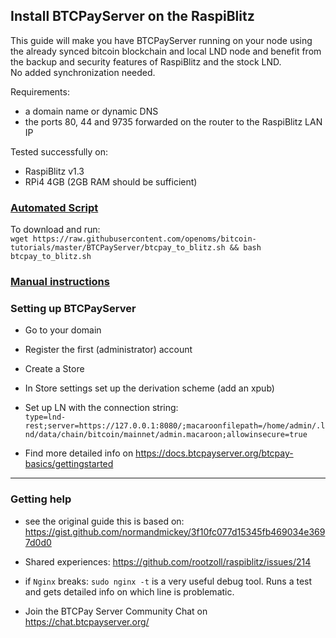 ## Install BTCPayServer on the RaspiBlitz

This guide will make you have BTCPayServer running on your node using the already synced bitcoin blockchain and local LND node and benefit from the backup and security features of RaspiBlitz and the stock LND.  
No added synchronization needed. 

Requirements:
* a domain name or dynamic DNS
* the ports 80, 44 and 9735 forwarded on the router to the RaspiBlitz LAN IP

Tested successfully on:
* RaspiBlitz v1.3 
* RPi4 4GB (2GB RAM should be sufficient)

### [Automated Script](/BTCPayServer/btcpay_to_blitz.sh)

To download and run:  
`wget https://raw.githubusercontent.com/openoms/bitcoin-tutorials/master/BTCPayServer/btcpay_to_blitz.sh && bash btcpay_to_blitz.sh`


### [Manual instructions](/BTCPayServer/BTCPayServer_on_the_RaspiBlitz.md)

### Setting up BTCPayServer

* Go to your domain
* Register the first (administrator) account
* Create a Store
* In Store settings set up the derivation scheme (add an xpub)
* Set up LN with the connection string:  
 `type=lnd-rest;server=https://127.0.0.1:8080/;macaroonfilepath=/home/admin/.lnd/data/chain/bitcoin/mainnet/admin.macaroon;allowinsecure=true`

* Find more detailed info on https://docs.btcpayserver.org/btcpay-basics/gettingstarted

---

### Getting help

* see the original guide this is based on: https://gist.github.com/normandmickey/3f10fc077d15345fb469034e3697d0d0  

* Shared experiences: 
https://github.com/rootzoll/raspiblitz/issues/214

- if `Nginx` breaks:
`sudo nginx -t`
is a very useful debug tool. Runs a test and gets detailed info on which line is problematic.

* Join the BTCPay Server Community Chat on https://chat.btcpayserver.org/